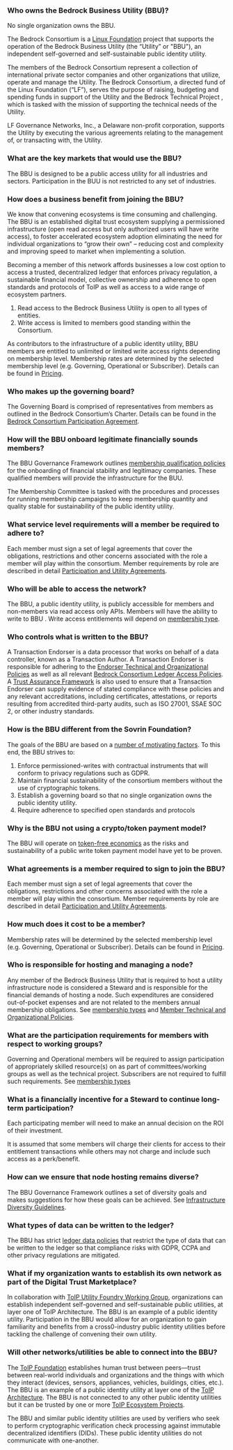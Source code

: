 ### Who owns the Bedrock Business Utility (BBU)?
No single organization owns the BBU.

The Bedrock Consortium is a [Linux Foundation](https://www.linuxfoundation.org) project that supports the operation of the Bedrock Business Utility (the “Utility” or "BBU"), an independent self-governed and self-sustainable public identity utility.

The members of the Bedrock Consortium represent a collection of international private sector companies and other organizations that utilize, operate and manage the Utility.  The Bedrock Consortium, a directed fund of the Linux Foundation (“LF”), serves the purpose of raising, budgeting and spending funds in support of the Utility and the Bedrock Technical Project , which is tasked with the mission of supporting the technical needs of the  Utility.

LF Governance Networks, Inc., a Delaware non-profit corporation, supports the Utility by executing the various agreements relating to the management of, or transacting with, the Utility.

### What are the key markets that would use the BBU?
The BBU is designed to be a public access utility for all industries and sectors. Participation in the BUU is not restricted to any set of industries.

### How does a business benefit from joining the BBU?
We know that convening ecosystems is time consuming and challenging. The BBU is an established digital trust ecosystem supplying a permissioned infrastructure (open read access but only authorized users will have write access), to foster accelerated ecosystem adoption eliminating the need for individual organizations to “grow their own” – reducing cost and complexity and improving speed to market when implementing a solution.

Becoming a member of this network affords businesses a low cost option to access a trusted, decentralized ledger that enforces privacy regulation, a sustainable financial model, collective ownership and adherence to open standards and protocols of ToIP as well as access to a wide range of ecosystem partners.

1.	Read access to the Bedrock Business Utility is open to all types of entities.
2.	Write access is limited to members good standing within the Consortium.

As contributors to the infrastructure of a public identity utility, BBU members are entitled to unlimited or limited write access rights depending on membership level. Membership rates are determined by the selected membership level (e.g. Governing, Operational or Subscriber). Details can be found in [Pricing](./gf_info/fee_schedule.md).

### Who makes up the governing board?
The Governing Board is comprised of representatives from members as outlined in the Bedrock Consortium’s Charter. Details can be found in the [Bedrock Consortium Participation Agreement](./gf_legal/member_agreements.md).

### How will the BBU onboard legitimate financially sounds members?
The BBU Governance Framework outlines [membership qualification policies](./gf_controlled/member_business_policies.md) for the onboarding of financial stability and legitimacy companies. These qualified members will provide the infrastructure for the BUU.

The Membership Committee is tasked with the procedures and processes for running membership campaigns to keep membership quantity and quality stable for sustainability of the public identity utility.

### What service level requirements will a member be required to adhere to?
Each member must sign a set of legal agreements that cover the obligations, restrictions and other concerns associated with the role a member will play within the  consortium. Member requirements by role are described in detail [Participation and Utility Agreements](./gf_legal/member_agreements.md).

### Who will be able to access the network?
The BBU, a public identity utility, is publicly accessible for members and non-members via read access only APIs. Members will have the ability to write to BBU . Write access entitlements will depend on [membership type](./gf_info/membership.md).

### Who controls what is written to the BBU?
A Transaction Endorser is a data processor that works on behalf of a data controller, known as a Transaction Author. A Transaction Endorser is responsible for adhering to the  [Endorser Technical and Organizational Policies](./gf_controlled/endorser_top.md) as well as all relevant [Bedrock Consortium Ledger Access Policies](./gf_controlled/ledger_access_policies.md).  A [Trust Assurance Framework](./gf_assurance/index.md) is also used to ensure that a Transaction Endorser can supply evidence of stated compliance with these policies and any relevant accreditations, including certificates, attestations, or reports resulting from accredited third-party audits, such as ISO 27001, SSAE SOC 2, or other industry standards.

### How is the BBU different from the Sovrin Foundation?
The goals of the BBU are based on a [number of motivating factors](./gf_info/transition.md). To this end, the BBU strives to:

1. Enforce permissioned-writes with contractual instruments that will conform to privacy regulations such as GDPR.
2. Maintain financial sustainability of the consortium members without the use of cryptographic tokens.
3. Establish a governing board so that no single organization owns the public identity utility.
4. Require adherence to specified open standards and protocols

### Why is the BBU not using a crypto/token payment model?
The BBU will operate on [token-free economics](https://bedrock-consortium.github.io/bbu-gf/gf_info/transition/#token-free-economics) as the risks and sustainability of a public write token payment model have yet to be proven.

### What agreements is a member required to sign to join the BBU?
Each member must sign a set of legal agreements that cover the obligations, restrictions and other concerns associated with the role a member will play within the  consortium. Member requirements by role are described in detail [Participation and Utility Agreements](./gf_legal/member_agreements.md).

### How much does it cost to be a member?
Membership rates will be determined by the selected membership level (e.g. Governing, Operational or Subscriber). Details can be found in [Pricing](./gf_info/fee_schedule.md).

### Who is responsible for hosting and managing a node?
Any member of the Bedrock Business Utility that is required to host a utility infrastructure node is considered a Steward and is responsible for the financial demands of hosting a node. Such expenditures are considered out-of-pocket expenses and are not related to the members annual membership obligations. See [membership types](./gf_info/membership.md) and [Member Technical and Organizational Policies](./gf_controlled/member_top.md).

### What are the participation requirements for members with respect to working groups?
Governing and Operational members will be required to assign participation of appropriately skilled resource(s) on as part of committees/working groups as well as the technical project. Subscribers are not required to fulfill such requirements. See [membership types](./gf_info/membership.md) 
### What is a financially incentive for a Steward to continue long-term participation?
Each participating member will need to make an annual decision on the ROI of their investment.

It is assumed that some members will charge their clients for access to their entitlement transactions while others may not charge and include such access as a perk/benefit.

### How can we ensure that node hosting remains diverse?
The BBU Governance Framework outlines a set of diversity goals and makes suggestions for how these goals can be achieved. See [Infrastructure Diversity Guidelines](https://bedrock-consortium.github.io/bbu-gf/gf_controlled/member_top/#9-diversity-goals).

### What types of data can be written to the ledger?
The BBU has strict [ledger data policies](./gf_controlled/ledger_data_policies.md) that restrict the type of data that can be written to the ledger so that compliance risks with GDPR, CCPA and other privacy regulations are mitigated.

### What if my organization wants to establish its own network as part of the Digital Trust Marketplace?
In collaboration with [ToIP Utility Foundry Working Group](https://trustoverip.org/working-groups/utility-foundry/), organizations can establish independent self-governed and self-sustainable public utilities, at layer one of ToIP Architecture. The BBU is an example of a public identity utility. Participation in the BBU would allow for an organization to gain familiarity and benefits from a cross0-industry public identity utilities before tackling the challenge of convening their own utility.

### Will other networks/utilities be able to connect into the BBU?
The [ToIP Foundation](https://trustoverip.org) establishes human trust between peers—trust between real-world individuals and organizations and the things with which they interact (devices, sensors, appliances, vehicles, buildings, cities, etc.). The BBU is an example of a public identity utility at layer one of the [ToIP Architecture](https://github.com/hyperledger/aries-rfcs/tree/master/concepts/0289-toip-stack#architectural-layering-of-the-trust-over-ip-stack).  The BBU is not connected to any other public identity utilities but it can be trusted by one or more [ToIP Ecosystem Projects](https://github.com/hyperledger/aries-rfcs/tree/master/concepts/0289-toip-stack#layer-four-application-ecosystems).

The BBU and similar public identity utilities are used by verifiers who seek to perform cryptographic verification check processing against immutable decentralized identifiers (DIDs). These public identity utilities do not communicate with one-another.
